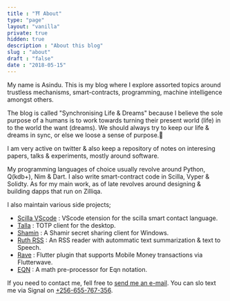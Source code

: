 ```yaml
---
title : "⛩ About"
type: "page"
layout: "vanilla"
private: true
hidden: true
description : "About this blog"
slug : "about"
draft : "false"
date : "2018-05-15"
---
```


My name is Asindu. This is my blog where I explore assorted  topics around trustless mechanisms, smart-contracts, programming, machine intelligence amongst others.

The blog is called "Synchronising Life & Dreams" because I believe the sole purpose of a humans is to work towards turning their present world (life) in to the world the want (dreams). We should always try to keep our life & dreams in sync, or else we loose a sense of purpose.🙂

I am very active on twitter & also keep a repository of notes on interesing papers, talks & experiments, mostly around software.

My programming languages of choice usually revolve around Python, Q(kdb+), Nim & Dart. I also write smart-contract code in Scilla, Vyper & Solidty.
As for my  main work, as of late revolves around designing & building dapps that run on Zilliqa.

I also maintain various side projects;

- [Scilla VScode](#) : VScode etension for the scilla smart contact language.
- [Talla](#) : TOTP client for the desktop.
- [Shamin](#) : A Shamir secret sharing client for Windows.
- [Ruth RSS](#) : An RSS reader with autommatic text summarization & text to Speech.
- [Rave](#) : Flutter plugin that supports Mobile Money transactions  via Flutterwave.
- [EQN](#) : A math pre-processor for Eqn notation. 

If you need to contact me, fell free to [send me an e-mail](mailto:adwillfred@gmail.com). 
You can slo text me via Signal on [+256-655-767-356](tel:+256-655-767-356).



